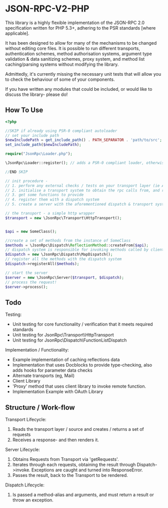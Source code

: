 JSON-RPC-V2-PHP
===============

This library is a highly flexible implementation of the JSON-RPC 2.0 specification written for PHP 5.3+, adhering to the PSR standards [where applicable].

It has been designed to allow for many of the mechanisms to be changed without editing core files. It is possible to run different transports, authentication schemes, method authorisation systems, argument type validation & data sanitizing schemes, proxy system, and method list caching/parsing systems without modifying the library.

Admittedly, it's currently missing the necessary unit tests that will allow you to check the behaviour of some of your components.

If you have written any modules that could be included, or would like to discuss the library- please do!

How To Use
----------------
```php
<?php

//SKIP if already using PSR-0 compliant autoloader
// set your include path
$newIncludePath = get_include_path() . PATH_SEPARATOR . 'path/to/src';
set_include_path($newIncludePath);

require("JsonRpc\Loader.php");

\JsonRpc\Loader::register(); // adds a PSR-0 compliant loader, otherwise use classmap()

//END SKIP

// init procedure -
// 1. perform any external checks / tests on your transport layer (ie Authentication via OAuth)
// 2. initialise a transport system to obtain the rpc calls from, and return results to
// 3. get some functions to provide
// 4. register them with a dispatch system
// 5. create a server with the aforementioned dispatch & transport systems

// the transport - a simple http wrapper
$transport = new \JsonRpc\Transport\HttpTransport();


$api = new SomeClass();

//create a set of methods from the instance of SomeClass
$methods = \JsonRpc\Dispatch\ReflectionMethod::createFrom($api);
// dispatch system is responsible for invoking methods called by clients
$dispatch = new \JsonRpc\Dispatch\MapDispatch();
// register all the methods with the dispatch system
$dispatch->registerAll($methods);

// start the server
$server = new \JsonRpc\Server($transport, $dispatch);
// process the request!
$server->process();

```

Todo
-------------------

Testing:

* Unit testing for core functionality / verification that it meets required standards
* Unit testing for JsonRpc\Transport\HttpTransport
* Unit testing for JsonRpc\Dispatch\FunctionListDispatch

Implementation / Functionality:

* Example implementation of caching reflections data
* Implementation that uses Docblocks to provide type-checking, also adds hooks for parameter data checks
* Alternate transports (eg, Mail)
* Client Library
* 'Proxy' method that uses client library to invoke remote function.
* Implementation Example with OAuth Library


Structure / Work-flow
-------------------

Transport Lifecycle:

1. Reads the transport layer / source and creates / returns a set of requests
2. Receives a response- and then renders it.

Server Lifecycle:

1. Obtains Requests from Transport via 'getRequests'.
2. Iterates through each requests, obtaining the result through Dispatch->invoke. Exceptions are caught and turned into ResponseError.
3. Passes the result, back to the Transport to be rendered.

Dispatch Lifecycle:

1. Is passed a method-alias and arguments, and must return a result or throw an exception.
